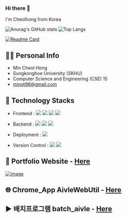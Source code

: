 ### Hi there 👋

I'm Cheolhong from Korea

![Anurag's GitHub stats](https://github-readme-stats.vercel.app/api?username=mincheolhong&show_icons=true&theme=gruvbox_light&hide=stars)
![Top Langs](https://github-readme-stats.vercel.app/api/top-langs/?username=mincheolhong&theme=gruvbox_light&layout=compact)

[![Readme Card](https://github-readme-stats.vercel.app/api/pin/?username=mincheolhong&repo=Portfolio&theme=gruvbox_light)](https://github.com/mincheolhong/Portfolio)

## 🙋‍♂️ Personal Info
- Min Cheol Hong
- Sungkonghoe University (SKHU)
- Computer Science and Engineering (CSE) 15
- minqt98@gmail.com

## 🔨 Technology Stacks
- Frontend : 
<span><img src="https://img.shields.io/badge/HTML-e34f26?style=flat&logo=html5&logoColor=white"/></span>
<span><img src="https://img.shields.io/badge/CSS-1572b6?style=flat&logo=css3&logoColor=white"/></span>
<span><img src="https://img.shields.io/badge/JavaScript-dbab09?style=flat&logo=javascript&logoColor=white"/></span>
<span><img src="https://img.shields.io/badge/TypeScript-3178C6?style=flat&logo=typescript&logoColor=white"/></span>

- Backend : 
<span><img src="https://img.shields.io/badge/Node.js-339933?style=flat&logo=Node.js&logoColor=white"/></span>
<span><img src="https://img.shields.io/badge/Express-000000?style=flat&logo=Express&logoColor=white"/></span>
<span><img src="https://img.shields.io/badge/Nest.js-E0234E?style=flat&logo=nestjs&logoColor=white"/></span>


- Deployment : <span><img src="https://img.shields.io/badge/AWS-232f3e?style=flat&logo=amazon-aws&logoColor=white"/></span> 
<!-- <span><img src="https://img.shields.io/badge/Docker-2496ED?style=flat&logo=docker&logoColor=white"/></span><br/> -->

- Version Control : <span><img src="https://img.shields.io/badge/Git-f05032?style=flat&logo=git&logoColor=white"/></span>
<span><img src="https://img.shields.io/badge/GitHub-181717?style=flat&logo=github&logoColor=white"/></span>

## 📝 Portfolio Website - <a href="https://dev-mch.com">Here</a>
[![image](https://user-images.githubusercontent.com/45938634/181880487-42184ba0-2565-49b2-aaad-e3076ccef714.PNG)](https://dev-mch.com)

## 🌐 Chrome_App AivleWebUtil - <a href="https://github.com/mincheolhong/AivleWebUtil">Here</a>

## ▶ 배치프로그램 batch_aivle - <a href="https://github.com/mincheolhong/batch_aivle">Here</a>
